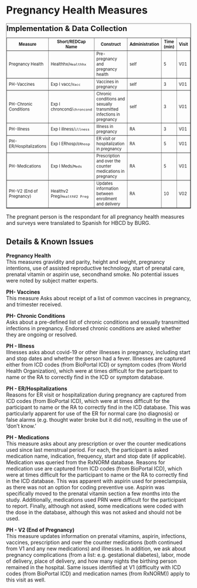 # Pregnancy Health Measures
<table border="1" cellspacing="0" cellpadding="5" style="width: 100%; max-width: 100%; table-layout: auto; word-wrap: break-word; font-size: 0.8em;">
<caption><p style="font-size: 1.8em; margin: 0 0 5px; text-align: left; font-style: normal;"><b>Implementation & Data Collection</b></p></caption>
    <colgroup>
        <col style="width: 15%;" />
        <col style="width: 20%;" />
        <col style="width: 30%;" />
        <col style="width: 15%;" />
        <col style="width: 10%;" />
        <col style="width: 10%;" />
    </colgroup>
    <tbody>
        <tr>
            <th style="white-space: normal;">Measure</th>
            <th style="white-space: normal;">Short/REDCap Name</th>
            <th style="white-space: normal;">Construct</th>
            <th style="white-space: normal;">Administration</th>
            <th style="white-space: normal;">Time (min)</th>
            <th style="white-space: normal;">Visit</th>
        </tr>
        <tr>
            <td style="white-space: normal;">Pregnancy Health</td>
            <td style="white-space: normal;">Healthhx/<code>Healthhx</code></td>
            <td style="white-space: normal;">Pre-pregnancy and pregnancy health</td>
            <td style="white-space: normal;">self</td>
            <td style="white-space: normal;">5</td>
            <td style="white-space: normal;">V01</td>
        </tr>
        <tr>
            <td style="white-space: normal;">PH-Vaccines</td>
            <td style="white-space: normal;">Exp I vacc/<code>Vacc</code></td>
            <td style="white-space: normal;">Vaccines in pregnancy</td>
            <td style="white-space: normal;">self</td>
            <td style="white-space: normal;">3</td>
            <td style="white-space: normal;">V01</td>
        </tr>
        <tr>
            <td style="white-space: normal;">PH-Chronic Conditions</td>
            <td style="white-space: normal;">Exp I chroncond/<code>chroncond</code></td>
            <td style="white-space: normal;">Chronic conditions and sexually transmitted infections in pregnancy</td>
            <td style="white-space: normal;">self</td>
            <td style="white-space: normal;">3</td>
            <td style="white-space: normal;">V01</td>
        </tr>
        <tr>
            <td style="white-space: normal;">PH-Illness</td>
            <td style="white-space: normal;">Exp I illness/<code>illness</code></td>
            <td style="white-space: normal;">Illness in pregnancy</td>
            <td style="white-space: normal;">RA</td>
            <td style="white-space: normal;">3</td>
            <td style="white-space: normal;">V01</td>
        </tr>
        <tr>
            <td style="white-space: normal;">PH-ER/Hospitalizations</td>
            <td style="white-space: normal;">Exp I ERhosp/<code>ERhosp</code></td>
            <td style="white-space: normal;">ER visit or hospitalization in pregnancy</td>
            <td style="white-space: normal;">RA</td>
            <td style="white-space: normal;">5</td>
            <td style="white-space: normal;">V01</td>
        </tr>
        <tr>
            <td style="white-space: normal;">PH-Medications</td>
            <td style="white-space: normal;">Exp I Meds/<code>Meds</code></td>
            <td style="white-space: normal;">Prescription and over the counter medications in pregnancy</td>
            <td style="white-space: normal;">RA</td>
            <td style="white-space: normal;">5</td>
            <td style="white-space: normal;">V01</td>
        </tr>
        <tr>
            <td style="white-space: normal;">PH-V2 (End of Pregnancy)</td>
            <td style="white-space: normal;">Healthv2 Preg/<code>HealthV2 Preg</code></td>
            <td style="white-space: normal;">Updates information between enrollment and delivery</td>
            <td style="white-space: normal;">RA</td>
            <td style="white-space: normal;">10</td>
            <td style="white-space: normal;">V02</td>
        </tr>
    </tbody>
</table>

The pregnant person is the respondant for all pregnancy health measures and surveys were translated to Spanish for HBCD by BURG.

## Details & Known Issues
**Pregnancy Health**      
This measures gravidity and parity, height and weight, pregnancy intentions, use of assisted reproductive technology, start of prenatal care, prenatal vitamin or aspirin use, secondhand smoke. No potential issues were noted by subject matter experts.

**PH- Vaccines**  
This measure Asks about receipt of a list of common vaccines in pregnancy, and trimester received.

**PH- Chronic Conditions**      
Asks about a pre-defined list of chronic conditions and sexually transmitted infections in pregnancy. Endorsed chronic conditions are asked whether they are ongoing or resolved.

**PH - Illness**    
Illnesses asks about covid-19 or other illnesses in pregnancy, including start and stop dates and whether the person had a fever. Illnesses are captured either from ICD codes (from BioPortal ICD) or symptom codes (from World Health Organization), which were at times difficult for the participant to name or the RA to correctly find in the ICD or symptom database.

**PH - ER/Hospitalizations**        
Reasons for ER visit or hospitalization during pregnancy are captured from ICD codes (from BioPortal ICD), which were at times difficult for the participant to name or the RA to correctly find in the ICD database. This was particularly apparent for use of the ER for normal care (no diagnosis) or false alarms (e.g. thought water broke but it did not), resulting in the use of ‘don’t know.’

**PH - Medications**     
This measure asks about any prescription or over the counter medications used since last menstrual period. For each, the participant is asked medication name, indication, frequency, start and stop date (if applicable). Medication was queried from the RxNORM database. Reasons for medication use are captured from ICD codes (from BioPortal ICD), which were at times difficult for the participant to name or the RA to correctly find in the ICD database. This was apparent with aspirin used for preeclampsia, as there was not an option for coding preventive use. Aspirin was specifically moved to the prenatal vitamin section a few months into the study. Additionally, medications used PRN were difficult for the participant to report. Finally, although not asked, some medications were coded with the dose in the database, although this was not asked and should not be used.

**PH - V2 (End of Pregnancy)**  
This measure updates information on prenatal vitamins, aspirin, infections, vaccines, prescription and over the counter medications (both continued from V1 and any new medications) and illnesses. In addition, we ask about pregnancy complications (from a list: e.g. gestational diabetes), labor, mode of delivery, place of delivery, and how many nights the birthing person remained in the hospital. Same issues identified at V1 (difficulty with ICD codes (from BioPortal ICD) and medication names (from RxNORM)) apply to this visit as well.   
